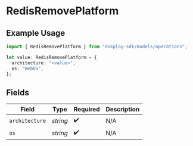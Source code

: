 # RedisRemovePlatform

## Example Usage

```typescript
import { RedisRemovePlatform } from "dokploy-sdk/models/operations";

let value: RedisRemovePlatform = {
  architecture: "<value>",
  os: "WebOS",
};
```

## Fields

| Field              | Type               | Required           | Description        |
| ------------------ | ------------------ | ------------------ | ------------------ |
| `architecture`     | *string*           | :heavy_check_mark: | N/A                |
| `os`               | *string*           | :heavy_check_mark: | N/A                |